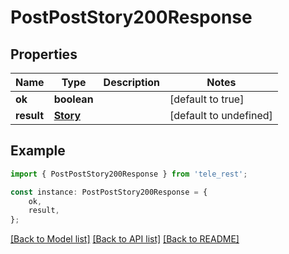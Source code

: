 # PostPostStory200Response


## Properties

Name | Type | Description | Notes
------------ | ------------- | ------------- | -------------
**ok** | **boolean** |  | [default to true]
**result** | [**Story**](Story.md) |  | [default to undefined]

## Example

```typescript
import { PostPostStory200Response } from 'tele_rest';

const instance: PostPostStory200Response = {
    ok,
    result,
};
```

[[Back to Model list]](../README.md#documentation-for-models) [[Back to API list]](../README.md#documentation-for-api-endpoints) [[Back to README]](../README.md)
